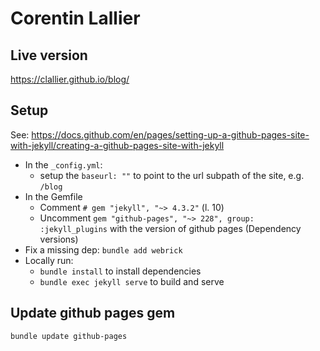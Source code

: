 # Corentin Lallier

## Live version
https://clallier.github.io/blog/

## Setup 
See: https://docs.github.com/en/pages/setting-up-a-github-pages-site-with-jekyll/creating-a-github-pages-site-with-jekyll

 - In the `_config.yml`:
   - setup the `baseurl: ""` to point to the url subpath of the site, e.g. `/blog` 
 - In the Gemfile 
   - Comment `# gem "jekyll", "~> 4.3.2"` (l. 10)
   - Uncomment `gem "github-pages", "~> 228", group: :jekyll_plugins` with the version of github pages (Dependency versions)
 - Fix a missing dep: `bundle add webrick`
 - Locally run: 
   - `bundle install` to install dependencies 
   - `bundle exec jekyll serve` to build and serve

## Update github pages gem
`bundle update github-pages`

